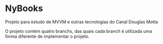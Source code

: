 # NyBooks
Projeto para estudo de MVVM e outras tecnologias do Canal Douglas Motta

O projeto contém quatro branchs, das quais cada branch é utilizada uma forma diferente de implementar o projeto.
